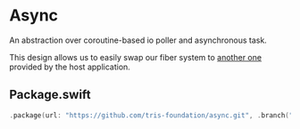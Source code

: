 # Async

An abstraction over coroutine-based io poller and asynchronous task.

This design allows us to easily swap our fiber system to [another one](https://github.com/tris-foundation/tarantool) provided by the host application.

## Package.swift

```swift
.package(url: "https://github.com/tris-foundation/async.git", .branch("master"))
```
